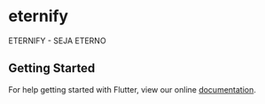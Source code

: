 # eternify

ETERNIFY - SEJA ETERNO



## Getting Started

For help getting started with Flutter, view our online
[documentation](https://flutter.io/).

